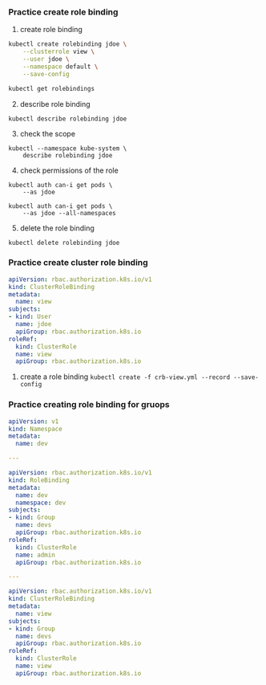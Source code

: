 

### Practice create role binding
1. create role binding
```bash
kubectl create rolebinding jdoe \
    --clusterrole view \
    --user jdoe \
    --namespace default \
    --save-config

kubectl get rolebindings
```

2. describe role binding
```
kubectl describe rolebinding jdoe
```

3. check the scope

```
kubectl --namespace kube-system \
    describe rolebinding jdoe
```

4. check permissions of the role
```
kubectl auth can-i get pods \
    --as jdoe

kubectl auth can-i get pods \
    --as jdoe --all-namespaces
```

5. delete the role binding

```
kubectl delete rolebinding jdoe
```

### Practice create cluster role binding
```yaml
apiVersion: rbac.authorization.k8s.io/v1
kind: ClusterRoleBinding
metadata:
  name: view
subjects:
- kind: User
  name: jdoe
  apiGroup: rbac.authorization.k8s.io
roleRef:
  kind: ClusterRole
  name: view
  apiGroup: rbac.authorization.k8s.io
```

1. create a role binding `kubectl create -f crb-view.yml --record --save-config`

### Practice creating role binding for gruops
```yaml
apiVersion: v1
kind: Namespace
metadata:
  name: dev

---

apiVersion: rbac.authorization.k8s.io/v1
kind: RoleBinding
metadata:
  name: dev
  namespace: dev
subjects:
- kind: Group
  name: devs
  apiGroup: rbac.authorization.k8s.io
roleRef:
  kind: ClusterRole
  name: admin
  apiGroup: rbac.authorization.k8s.io

---

apiVersion: rbac.authorization.k8s.io/v1
kind: ClusterRoleBinding
metadata:
  name: view
subjects:
- kind: Group
  name: devs
  apiGroup: rbac.authorization.k8s.io
roleRef:
  kind: ClusterRole
  name: view
  apiGroup: rbac.authorization.k8s.io
```